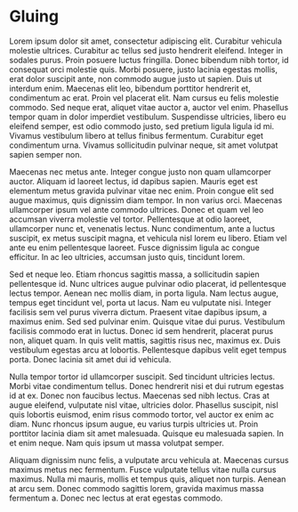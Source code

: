 # Gluing

Lorem ipsum dolor sit amet, consectetur adipiscing elit. Curabitur vehicula molestie ultrices. Curabitur ac tellus sed justo hendrerit eleifend. Integer in sodales purus. Proin posuere luctus fringilla. Donec bibendum nibh tortor, id consequat orci molestie quis. Morbi posuere, justo lacinia egestas mollis, erat dolor suscipit ante, non commodo augue justo ut sapien. Duis ut interdum enim. Maecenas elit leo, bibendum porttitor hendrerit et, condimentum ac erat. Proin vel placerat elit. Nam cursus eu felis molestie commodo. Sed neque erat, aliquet vitae auctor a, auctor vel enim. Phasellus tempor quam in dolor imperdiet vestibulum. Suspendisse ultricies, libero eu eleifend semper, est odio commodo justo, sed pretium ligula ligula id mi. Vivamus vestibulum libero at tellus finibus fermentum. Curabitur eget condimentum urna. Vivamus sollicitudin pulvinar neque, sit amet volutpat sapien semper non.

Maecenas nec metus ante. Integer congue justo non quam ullamcorper auctor. Aliquam id laoreet lectus, id dapibus sapien. Mauris eget est elementum metus gravida pulvinar vitae nec enim. Proin congue elit sed augue maximus, quis dignissim diam tempor. In non varius orci. Maecenas ullamcorper ipsum vel ante commodo ultrices. Donec et quam vel leo accumsan viverra molestie vel tortor. Pellentesque at odio laoreet, ullamcorper nunc et, venenatis lectus. Nunc condimentum, ante a luctus suscipit, ex metus suscipit magna, et vehicula nisl lorem eu libero. Etiam vel ante eu enim pellentesque laoreet. Fusce dignissim ligula ac congue efficitur. In ac leo ultricies, accumsan justo quis, tincidunt lorem.

Sed et neque leo. Etiam rhoncus sagittis massa, a sollicitudin sapien pellentesque id. Nunc ultrices augue pulvinar odio placerat, id pellentesque lectus tempor. Aenean nec mollis diam, in porta ligula. Nam lectus augue, tempus eget tincidunt vel, porta ut lacus. Nam eu vulputate nisi. Integer facilisis sem vel purus viverra dictum. Praesent vitae dapibus ipsum, a maximus enim. Sed sed pulvinar enim. Quisque vitae dui purus. Vestibulum facilisis commodo erat in luctus. Donec id sem hendrerit, placerat purus non, aliquet quam. In quis velit mattis, sagittis risus nec, maximus ex. Duis vestibulum egestas arcu at lobortis. Pellentesque dapibus velit eget tempus porta. Donec lacinia sit amet dui id vehicula.

Nulla tempor tortor id ullamcorper suscipit. Sed tincidunt ultricies lectus. Morbi vitae condimentum tellus. Donec hendrerit nisi et dui rutrum egestas id at ex. Donec non faucibus lectus. Maecenas sed nibh lectus. Cras at augue eleifend, vulputate nisl vitae, ultricies dolor. Phasellus suscipit, nisl quis lobortis euismod, enim risus commodo tortor, vel auctor ex enim ac diam. Nunc rhoncus ipsum augue, eu varius turpis ultricies ut. Proin porttitor lacinia diam sit amet malesuada. Quisque eu malesuada sapien. In et enim neque. Nam quis ipsum ut massa volutpat semper.

Aliquam dignissim nunc felis, a vulputate arcu vehicula at. Maecenas cursus maximus metus nec fermentum. Fusce vulputate tellus vitae nulla cursus maximus. Nulla mi mauris, mollis et tempus quis, aliquet non turpis. Aenean at arcu sem. Donec commodo sagittis lorem, gravida maximus massa fermentum a. Donec nec lectus at erat egestas commodo.
